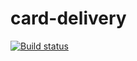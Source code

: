 # card-delivery
[![Build status](https://ci.appveyor.com/api/projects/status/lsdklolu81ilk3oo?svg=true)](https://ci.appveyor.com/project/uldinakris/card-delivery)
